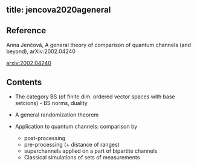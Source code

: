 title: jencova2020ageneral 
---

## Reference

Anna Jenčová, A general theory of comparison of quantum channels (and beyond), 
 arXiv:2002.04240



[arxiv:2002.04240](https://arxiv.org/abs/2002.04240)

## Contents

* The category $\mathsf{BS}$ (of finite dim. ordered vector spaces with base setcions) - BS norms, duality

* A general randomization theorem

* Application to quantum channels: comparison by
    
    * post-processing
    * pre-processing (+ distance of ranges)
    * superchannels applied on a part of bipartite channels
    * Classical simulations of sets of measurements


